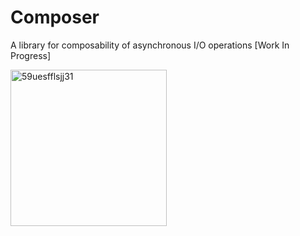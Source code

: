 # Composer
A library for composability of asynchronous I/O operations [Work In Progress]

<img src="https://i.ibb.co/TcyqVvD/59uesfflsjj31.jpg" alt="59uesfflsjj31" border="0" height=250 width = 250/>

